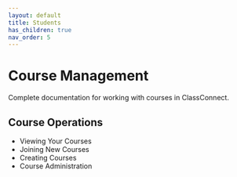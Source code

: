```yaml
---
layout: default
title: Students
has_children: true
nav_order: 5
---
```


# Course Management

Complete documentation for working with courses in ClassConnect.

## Course Operations
- Viewing Your Courses
- Joining New Courses
- Creating Courses
- Course Administration